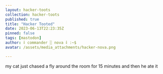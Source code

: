 ```yaml
---
layout: hacker-toots
collection: hacker-toots
published: true
title: "Hacker Tooted"
date: 2023-06-13T22:23:35Z
pinned: false
tags: [mastodon]
author: ⸸ commander ░ nova ⸸ :~$
avatar: /assets/media_attachments/hacker-nova.png

---
```


<p>my cat just chased a fly around the room for 15 minutes and then he ate it</p>


